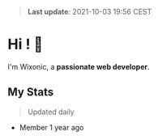 > **Last update**: 2021-10-03 19:56 CEST

# Hi ! 👋

I'm Wixonic, a **passionate web developer**.

## My Stats
> Updated daily
- Member 1 year ago
